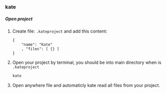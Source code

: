 ### kate


##### Open project

1. Create file: `.kateproject` and add this content:
	
	``` 
	{
		"name": "Kate"
		, "files": [ {} ]
	}
	```

2. Open your project by terminal, you should be into main directory when is `.kateproject`

	``` bash
	kate
	```

3. Open anywhere file and automaticly kate read all files from your project.